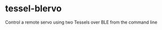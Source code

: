 tessel-blervo
=============

Control a remote servo using two Tessels over BLE from the command line
